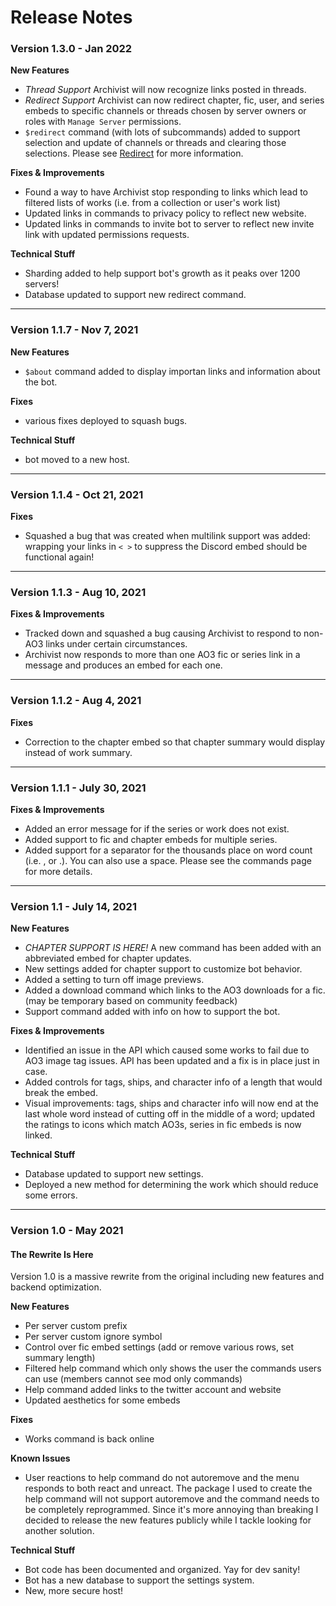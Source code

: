 # Release Notes #
### Version 1.3.0 - Jan 2022
**New Features**

- *Thread Support* Archivist will now recognize links posted in threads.
- *Redirect Support* Archivist can now redirect chapter, fic, user, and series embeds to specific channels or threads chosen by server owners or roles with `Manage Server` permissions.
- `$redirect` command (with lots of subcommands) added to support selection and update of channels or threads and clearing those selections. Please see [Redirect](/docs/Commands/redirect) for more information.

**Fixes & Improvements**

- Found a way to have Archivist stop responding to links which lead to filtered lists of works (i.e. from a collection or user's work list)
- Updated links in commands to privacy policy to reflect new website.
- Updated links in commands to invite bot to server to reflect new invite link with updated permissions requests.

**Technical Stuff**

- Sharding added to help support bot's growth as it peaks over 1200 servers!
- Database updated to support new redirect command.

---

### Version 1.1.7 -  Nov 7, 2021 ###
**New Features**

- `$about` command added to display importan links and information about the bot.

**Fixes**

- various fixes deployed to squash bugs.

**Technical Stuff**

- bot moved to a new host.

---

### Version 1.1.4 -  Oct 21, 2021 ###
**Fixes**

- Squashed a bug that was created when multilink support was added: wrapping your links in `< >` to suppress the Discord embed should be functional again!

---

### Version 1.1.3 - Aug 10, 2021 ###
**Fixes & Improvements**

- Tracked down and squashed a bug causing Archivist to respond to non-AO3 links under certain circumstances.
- Archivist now responds to more than one AO3 fic or series link in a message and produces an embed for each one.

---

### Version 1.1.2 - Aug 4, 2021 ###
**Fixes**

- Correction to the chapter embed so that chapter summary would display instead of work summary.

---

### Version 1.1.1 - July 30, 2021 ###
**Fixes & Improvements**

- Added an error message for if the series or work does not exist.
- Added support to fic and chapter embeds for multiple series.
- Added support for a separator for the thousands place on word count (i.e. , or .). You can also use a space. Please see the commands page for more details.

---

### Version 1.1 - July 14, 2021 ###
**New Features**
- *CHAPTER SUPPORT IS HERE!* A new command has been added with an abbreviated embed for chapter updates.
- New settings added for chapter support to customize bot behavior.
- Added a setting to turn off image previews.
- Added a download command which links to the AO3 downloads for a fic. (may be temporary based on community feedback) 
- Support command added with info on how to support the bot.

**Fixes & Improvements**

- Identified an issue in the API which caused some works to fail due to AO3 image tag issues. API has been updated and a fix is in place just in case.
- Added controls for tags, ships, and character info of a length that would break the embed.
- Visual improvements: tags, ships and character info will now end at the last whole word instead of cutting off in the middle of a word; updated the ratings to icons which match AO3s, series in fic embeds is now linked.

**Technical Stuff**

- Database updated to support new settings.
- Deployed a new method for determining the work which should reduce some errors.

---

### Version 1.0 - May 2021 ###
#### The Rewrite Is Here ####
Version 1.0 is a massive rewrite from the original including new features and backend optimization.

**New Features**

- Per server custom prefix
- Per server custom ignore symbol
- Control over fic embed settings (add or remove various rows, set summary length)
- Filtered help command which only shows the user the commands users can use (members cannot see mod only commands)
- Help command added links to the twitter account and website
- Updated aesthetics for some embeds

**Fixes**

- Works command is back online

**Known Issues**

- User reactions to help command do not autoremove and the menu responds to both react and unreact. The package I used to create the help command will not support autoremove and the command needs to be completely reprogrammed. Since it's more annoying than breaking I decided to release the new features publicly while I tackle looking for another solution.

**Technical Stuff**

- Bot code has been documented and organized. Yay for dev sanity!
- Bot has a new database to support the settings system.
- New, more secure host!